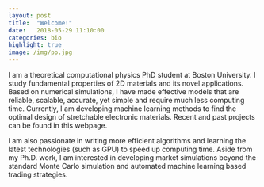 ```yaml
---
layout: post
title:  "Welcome!"
date:   2018-05-29 11:10:00
categories: bio
highlight: true
image: /img/pp.jpg
---
```


I am a theoretical computational physics PhD student at Boston University. I study fundamental properties of 2D materials and its novel applications. Based on numerical simulations, I have made effective models that are reliable, scalable, accurate, yet simple and require much less computing time. Currently, I am developing machine learning methods to find the optimal design of stretchable electronic materials. Recent and past projects can be found in this webpage. 

I am also passionate in writing more efficient algorithms and learning the latest technologies (such as GPU) to speed up computing time. Aside from my Ph.D. work, I am interested in developing market simulations beyond the standard Monte Carlo simulation and automated machine learning based trading strategies. 
